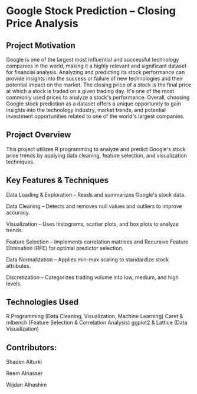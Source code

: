 # Google Stock Prediction – Closing Price Analysis

## Project Motivation
Google is one of the largest most influential and successful technology companies in the world, making it a highly relevant and significant dataset for financial analysis. Analyzing and predicting its stock performance can provide insights into the success or failure of new technologies and their potential impact on the market. The closing price of a stock is the final price at which a stock is traded on a given trading day. It's one of the most commonly used prices to analyze a stock's performance. Overall, choosing Google stock prediction as a dataset offers a unique opportunity to gain insights into the technology industry, market trends, and potential investment opportunities related to one of the world's largest companies.

## Project Overview
This project utilizes R programming to analyze and predict Google's stock price trends by applying data cleaning, feature selection, and visualization techniques.

## Key Features & Techniques
Data Loading & Exploration – Reads and summarizes Google's stock data.

Data Cleaning – Detects and removes null values and outliers to improve accuracy.

Visualization – Uses histograms, scatter plots, and box plots to analyze trends.

Feature Selection – Implements correlation matrices and Recursive Feature Elimination (RFE) for optimal predictor selection.

Data Normalization – Applies min-max scaling to standardize stock attributes.

Discretization – Categorizes trading volume into low, medium, and high levels.

## Technologies Used
R Programming (Data Cleaning, Visualization, Machine Learning)
Caret & mlbench (Feature Selection & Correlation Analysis)
ggplot2 & Lattice (Data Visualization)

## Contributors:
Shaden Alturki

Reem Alnasser

Wijdan Alhashim
